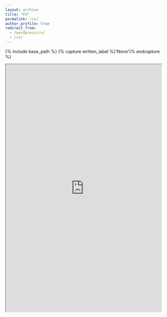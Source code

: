 ```yaml
---
layout: archive
title: "CV"
permalink: /cv/
author_profile: true
redirect_from:
  - /wordpress/cv/
  - /cv/
---
```


{% include base_path %}
{% capture written_label %}'None'{% endcapture %}
<iframe src='https://hin1115.github.io/files/pdf/CV_SNU_2021.pdf' width="100%" height="800em"></iframe>
